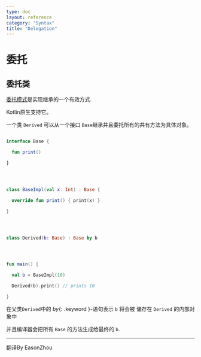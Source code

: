 ```yaml
---
type: doc
layout: reference
category: "Syntax"
title: "Delegation"
---
```


# 委托

## 委托类


[委托模式](https://en.wikipedia.org/wiki/Delegation_pattern)是实现继承的一个有效方式.

Kotlin原生支持它。

一个类 `Derived` 可以从一个接口 `Base`继承并且委托所有的共有方法为具体对象。


``` kotlin

interface Base {

  fun print()

}




class BaseImpl(val x: Int) : Base {

  override fun print() { print(x) }

}




class Derived(b: Base) : Base by b




fun main() {

  val b = BaseImpl(10)

  Derived(b).print() // prints 10

}

```




在父类`Derived`中的 *by*{: .keyword }-语句表示 `b` 将会被 储存在 `Derived` 的内部对象中

并且编译器会把所有 `Base` 的方法生成给最终的 `b`.


---

翻译By EasonZhou

